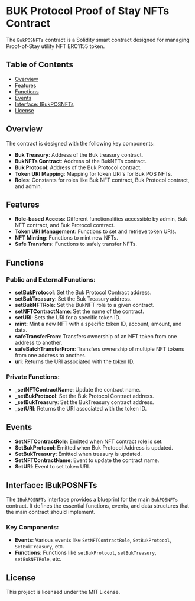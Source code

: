 # BUK Protocol Proof of Stay NFTs Contract

The `BukPOSNFTs` contract is a Solidity smart contract designed for managing Proof-of-Stay utility NFT ERC1155 token.

## Table of Contents

- [Overview](#overview)
- [Features](#features)
- [Functions](#functions)
- [Events](#events)
- [Interface: IBukPOSNFTs](#interface-ibukposnfts)
- [License](#license)

## Overview

The contract is designed with the following key components:

- **Buk Treasury**: Address of the Buk treasury contract.
- **BukNFTs Contract**: Address of the BukNFTs contract.
- **Buk Protocol**: Address of the Buk Protocol contract.
- **Token URI Mapping**: Mapping for token URI's for Buk POS NFTs.
- **Roles**: Constants for roles like Buk NFT contract, Buk Protocol contract, and admin.

## Features

- **Role-based Access**: Different functionalities accessible by admin, Buk NFT contract, and Buk Protocol contract.
- **Token URI Management**: Functions to set and retrieve token URIs.
- **NFT Minting**: Functions to mint new NFTs.
- **Safe Transfers**: Functions to safely transfer NFTs.

## Functions

### Public and External Functions:

- **setBukProtocol**: Set the Buk Protocol Contract address.
- **setBukTreasury**: Set the Buk Treasury address.
- **setBukNFTRole**: Set the BukNFT role to a given contract.
- **setNFTContractName**: Set the name of the contract.
- **setURI**: Sets the URI for a specific token ID.
- **mint**: Mint a new NFT with a specific token ID, account, amount, and data.
- **safeTransferFrom**: Transfers ownership of an NFT token from one address to another.
- **safeBatchTransferFrom**: Transfers ownership of multiple NFT tokens from one address to another.
- **uri**: Returns the URI associated with the token ID.

### Private Functions:

- **_setNFTContractName**: Update the contract name.
- **_setBukProtocol**: Set the Buk Protocol Contract address.
- **_setBukTreasury**: Set the BukTreasury contract address.
- **_setURI**: Returns the URI associated with the token ID.

## Events

- **SetNFTContractRole**: Emitted when NFT contract role is set.
- **SetBukProtocol**: Emitted when Buk Protocol Address is updated.
- **SetBukTreasury**: Emitted when treasury is updated.
- **SetNFTContractName**: Event to update the contract name.
- **SetURI**: Event to set token URI.

## Interface: IBukPOSNFTs

The `IBukPOSNFTs` interface provides a blueprint for the main `BukPOSNFTs` contract. It defines the essential functions, events, and data structures that the main contract should implement.

### Key Components:

- **Events**: Various events like `SetNFTContractRole`, `SetBukProtocol`, `SetBukTreasury`, etc.
- **Functions**: Functions like `setBukProtocol`, `setBukTreasury`, `setBukNFTRole`, etc.

## License

This project is licensed under the MIT License.
